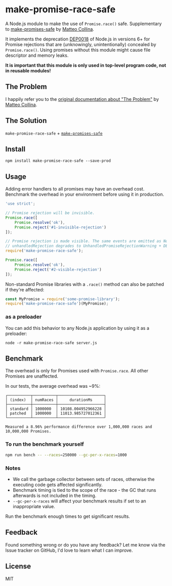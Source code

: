 # make-promise-race-safe

A Node.js module to make the use of `Promise.race()` safe. Supplementary to [make-promises-safe](https://github.com/mcollina/make-promises-safe/) by [Matteo Collina](https://github.com/mcollina).

It implements the deprecation [DEP0018][unhandled] of Node.js in versions 6+ for Promise rejections that are (unknowingly, unintentionally) concealed by `Promise.race()`. Using promises without this module might cause file descriptor and memory leaks.

**It is important that this module is only used in top-level program code, not in reusable modules!**

## The Problem

I happily refer you to the [original documentation about "The Problem"](https://github.com/mcollina/make-promises-safe#the-problem) by [Matteo Collina](https://github.com/mcollina).

## The Solution

`make-promise-race-safe` + [`make-promises-safe`](https://github.com/mcollina/make-promises-safe)

## Install

```
npm install make-promise-race-safe --save-prod
```

## Usage

Adding error handlers to all promises may have an overhead cost. Benchmark the overhead in your environment before using it in production.

```js
'use strict';

// Promise rejection will be invisible.
Promise.race([
    Promise.resolve('ok'),
    Promise.reject('#1-invisible-rejection')
]);

// Promise rejection is made visible. The same events are emitted as Node.js core:
// unhandledRejection degrades to UnhandledPromiseRejectionWarning + DEP0018.
require('make-promise-race-safe');

Promise.race([
    Promise.resolve('ok'),
    Promise.reject('#2-visible-rejection')
]);
```

Non-standard Promise libraries with a `.race()` method can also be patched if they're affected:
```js
const MyPromise = require('some-promise-library');
require('make-promise-race-safe')(MyPromise);
```

### as a preloader

You can add this behavior to any Node.js application by using it as a preloader:

```
node -r make-promise-race-safe server.js
```

## Benchmark

The overhead is only for Promises used with `Promise.race`. All other Promises are unaffected.

In our tests, the average overhead was ~9%:
```
┌──────────┬──────────┬────────────────────┐
│ (index)  │ numRaces │     durationMs     │
├──────────┼──────────┼────────────────────┤
│ standard │ 1000000  │ 10108.004952966228 │
│ patched  │ 1000000  │ 11013.985727012361 │
└──────────┴──────────┴────────────────────┘

Measured a 8.96% performance difference over 1,000,000 races and 10,000,000 Promises.
```

### To run the benchmark yourself
```sh
npm run bench -- --races=250000 --gc-per-x-races=1000
```

### Notes

* We call the garbage collector between sets of races, otherwise the executing code gets affected significantly.
* Benchmark timing is tied to the scope of the race - the GC that runs afterwards is not included in the timing.
* `--gc-per-x-races` will affect your benchmark results if set to an inappropriate value.

Run the benchmark enough times to get significant results.

## Feedback

Found something wrong or do you have any feedback? Let me know via the Issue tracker on GitHub, I'd love to learn what I can improve.

## License

MIT

[unhandled]: https://nodejs.org/dist/latest-v8.x/docs/api/deprecations.html#deprecations_dep0018_unhandled_promise_rejections
